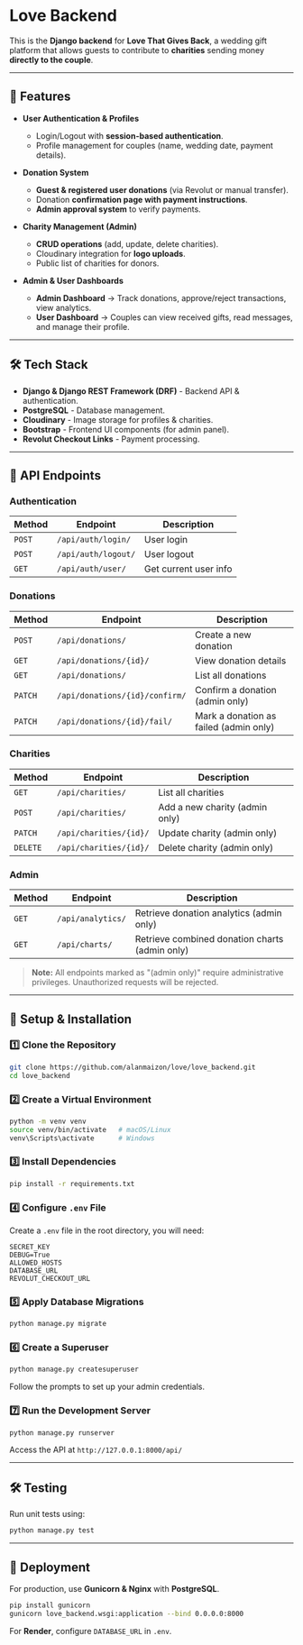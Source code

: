 # **Love Backend**

This is the **Django backend** for **Love That Gives Back**, a wedding gift platform that allows guests to contribute to **charities** sending money **directly to the couple**.

---

## **🚀 Features**
- **User Authentication & Profiles**  
  - Login/Logout with **session-based authentication**.  
  - Profile management for couples (name, wedding date, payment details).  

- **Donation System**  
  - **Guest & registered user donations** (via Revolut or manual transfer).  
  - Donation **confirmation page with payment instructions**.  
  - **Admin approval system** to verify payments.  

- **Charity Management (Admin)**  
  - **CRUD operations** (add, update, delete charities).  
  - Cloudinary integration for **logo uploads**.  
  - Public list of charities for donors.  

- **Admin & User Dashboards**  
  - **Admin Dashboard** → Track donations, approve/reject transactions, view analytics.  
  - **User Dashboard** → Couples can view received gifts, read messages, and manage their profile.

---

## **🛠️ Tech Stack**
- **Django & Django REST Framework (DRF)** - Backend API & authentication.  
- **PostgreSQL** - Database management.  
- **Cloudinary** - Image storage for profiles & charities.  
- **Bootstrap** - Frontend UI components (for admin panel).  
- **Revolut Checkout Links** - Payment processing.

---

## **📌 API Endpoints**

### **Authentication**
| Method | Endpoint                | Description                   |
|--------|-------------------------|-------------------------------|
| `POST` | `/api/auth/login/`      | User login                    |
| `POST` | `/api/auth/logout/`     | User logout                   |
| `GET`  | `/api/auth/user/`       | Get current user info         |

### **Donations**
| Method   | Endpoint                           | Description                                      |
|----------|------------------------------------|--------------------------------------------------|
| `POST`   | `/api/donations/`                  | Create a new donation                            |
| `GET`    | `/api/donations/{id}/`             | View donation details                            |
| `GET`    | `/api/donations/`                  | List all donations                               |
| `PATCH`  | `/api/donations/{id}/confirm/`     | Confirm a donation (admin only)                  |
| `PATCH`  | `/api/donations/{id}/fail/`        | Mark a donation as failed (admin only)           |

### **Charities**
| Method   | Endpoint                           | Description                                      |
|----------|------------------------------------|--------------------------------------------------|
| `GET`    | `/api/charities/`                  | List all charities                               |
| `POST`   | `/api/charities/`                  | Add a new charity (admin only)                   |
| `PATCH`  | `/api/charities/{id}/`             | Update charity (admin only)                      |
| `DELETE` | `/api/charities/{id}/`             | Delete charity (admin only)                      |

### **Admin**
| Method | Endpoint           | Description                                               |
|--------|--------------------|-----------------------------------------------------------|
| `GET`  | `/api/analytics/`  | Retrieve donation analytics (admin only)                  |
| `GET`  | `/api/charts/`     | Retrieve combined donation charts (admin only)            |

> **Note:** All endpoints marked as "(admin only)" require administrative privileges. Unauthorized requests will be rejected.

---

## **🔧 Setup & Installation**
### **1️⃣ Clone the Repository**
```sh
git clone https://github.com/alanmaizon/love/love_backend.git
cd love_backend
```

### **2️⃣ Create a Virtual Environment**
```sh
python -m venv venv
source venv/bin/activate   # macOS/Linux
venv\Scripts\activate      # Windows
```

### **3️⃣ Install Dependencies**
```sh
pip install -r requirements.txt
```

### **4️⃣ Configure `.env` File**
Create a `.env` file in the root directory, you will need:
```
SECRET_KEY
DEBUG=True
ALLOWED_HOSTS
DATABASE_URL
REVOLUT_CHECKOUT_URL
```

### **5️⃣ Apply Database Migrations**
```sh
python manage.py migrate
```

### **6️⃣ Create a Superuser**
```sh
python manage.py createsuperuser
```
Follow the prompts to set up your admin credentials.

### **7️⃣ Run the Development Server**
```sh
python manage.py runserver
```
Access the API at `http://127.0.0.1:8000/api/`

---

## **🛠 Testing**
Run unit tests using:
```sh
python manage.py test
```

---

## **🚀 Deployment**
For production, use **Gunicorn & Nginx** with **PostgreSQL**.
```sh
pip install gunicorn
gunicorn love_backend.wsgi:application --bind 0.0.0.0:8000
```
For **Render**, configure `DATABASE_URL` in `.env`.
```

